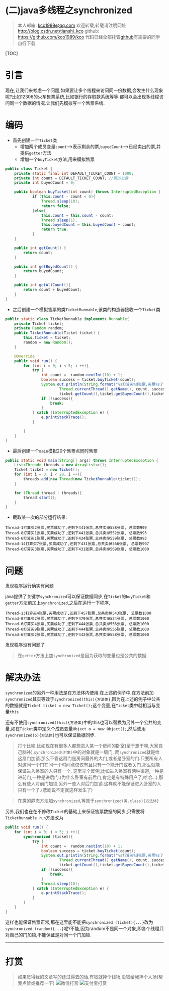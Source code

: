 (二)java多线程之synchronized
========================
>本人邮箱: <kco1989@qq.com>
>欢迎转载,转载请注明网址 <http://blog.csdn.net/tianshi_kco>
>github: <https://github.com/kco1989/kco>
>代码已经全部托管[github](https://github.com/kco1989/kco/blob/master/threadTest)有需要的同学自行下载

[TOC]

# 引言
现在,让我们来考虑一个问题,如果要让多个线程来访问同一份数据,会发生什么现象呢?比如12306的火车售票系统,比如银行的存取款系统等等.都可以会出现多线程访问同一个数据的情况.让我们先模拟写一个售票系统.

# 编码
* 首先创建一个`Ticket`类
	+ 增加两个成员变量`count`-->表示剩余的票,`buyedCount`-->已经卖出的票,并提供`getter`方法
	+ 增加一个`buyTicket`方法,用来模拟售票

```java
public class Ticket {
    private static final int DEFAULT_TICKET_COUNT = 1000;
    private int count = DEFAULT_TICKET_COUNT; //票的总数
    private int buyedCount = 0;

    public boolean buyTicket(int count) throws InterruptedException {
            if (this.count - count < 0){
                Thread.sleep(10);
                return false;
            }else{
                this.count = this.count - count;
                Thread.sleep(1);
                this.buyedCount = this.buyedCount + count;
                return true;
            }
    }

    public int getCount() {
        return count;
    }

    public int getBuyedCount() {
        return buyedCount;
    }

    public int getAllCount(){
        return count + buyedCount;
    }
}
```

* 之后创建一个模拟售票的类`TicketRunnable`,该类的构造器接收一个`Ticket`类

```java
public static class TicketRunnable implements Runnable{
    private Ticket ticket;
    private Random random;
    public TicketRunnable(Ticket ticket) {
        this.ticket = ticket;
        random = new Random();
    }

    @Override
    public void run() {
        for (int i = 0; i < 5; i ++){
            try {
                int count =  random.nextInt(10) + 1;
                boolean success = ticket.buyTicket(count);
                System.out.println(String.format("%s打算买%d张票,买票%s了,还剩下%d张票,总共卖掉%d张票, 总票数%d",
                        Thread.currentThread().getName(), count, success ? "成功" : "失败",
                        ticket.getCount(),ticket.getBuyedCount(),ticket.getAllCount()));
                if (!success){
                    break;
                }
            } catch (InterruptedException e) {
                e.printStackTrace();
            }

        }
    }
}
```

* 最后创建一个`main`模拟20个售票点同时售票

```java
public static void main(String[] args) throws InterruptedException {
    List<Thread> threads = new ArrayList<>();
    Ticket ticket = new Ticket();
    for (int i = 0; i < 20; i ++){
        threads.add(new Thread(new TicketRunnable(ticket)));
    }

    for (Thread thread : threads){
        thread.start();
    }
}
```

* 截取某一次的部分运行结果:

```
Thread-1打算买2张票,买票成功了,还剩下441张票,总共卖掉558张票, 总票数999
Thread-8打算买1张票,买票成功了,还剩下441张票,总共卖掉552张票, 总票数993
Thread-6打算买1张票,买票成功了,还剩下434张票,总共卖掉559张票, 总票数993
Thread-14打算买7张票,买票成功了,还剩下431张票,总共卖掉566张票, 总票数997
Thread-6打算买3张票,买票成功了,还剩下431张票,总共卖掉569张票, 总票数1000
```
# 问题
发现程序运行确实有问题

java提供了关键字`synchronized`可以保证数据同步,在`Ticket`的`buyTicket`和`getter`方法前加上`synchronized`,之后在运行一下程序,

```
Thread-13打算买4张票,买票成功了,还剩下457张票,总共卖掉543张票, 总票数1000
Thread-0打算买2张票,买票成功了,还剩下479张票,总共卖掉524张票, 总票数1000
Thread-6打算买4张票,买票成功了,还剩下444张票,总共卖掉556张票, 总票数1000
Thread-0打算买9张票,买票成功了,还剩下444张票,总共卖掉556张票, 总票数1000
Thread-6打算买2张票,买票成功了,还剩下442张票,总共卖掉558张票, 总票数1000
```

发现程序没有问题了
>在`getter`方法上加`synchronized`是因为获取的变量也是公共的数据

# 解决办法
`synchronized`的另外一种用法是在方法体内使用.在上述的例子中,在方法前加`synchronized`其实等效于`synchronized(this){方法体}`,因为在上述的例子中公共的数据就是`Ticket ticket = new Ticket();`这个变量,在`Ticket`类中就相当与变量`this`

还有不使用`synchronized(this){方法体}`中的this也可以替换为另外一个公共的变量,如在`Ticket`类中定义个成员变量`Object o = new Object();`,然后使用`synchronized(o){方法体}`也可以保证数据同步.
>打个比喻,比如现在有很多人都想进入某一个房间的卧室(至于想干嘛,大家自己脑补),`synchronized(对象)`中的对象就是一扇门,
而`synchronized`就是给这扇门加锁.那么不管这扇门是房间最外的大门,或者是卧室的门.只要所有人对这同一个门在同一个时间点仅仅有且只有一个能开门或者关门.那么就能保证进入卧室的人只有一个.
>这里举个反例,比如进入卧室有两种渠道,一种是进前门,一种是进后门.(为什么卧室有前后门,肯定是有特殊用户了,哈哈...),那么有些人对前门加锁,另外一些人对后门加锁.这样就不能保证进入卧室的人只有一个了.(悲剧说不定就这样发生了)

>在类的静态方法加`synchronized`,等效于`synchronized(类.class){方法体}`

另外,我们也在在不修改`Ticket`的基础上来保证售票数据的同步,只需要将`TicketRunnable.run`方法改为

```java
public void run() {
    for (int i = 0; i < 5; i ++){
        synchronized (ticket){
            try {
                int count =  random.nextInt(10) + 1;
                boolean success = ticket.buyTicket(count);
                System.out.println(String.format("%s打算买%d张票,买票%s了,还剩下%d张票,总共卖掉%d张票, 总票数%d",
                        Thread.currentThread().getName(), count, success ? "成功" : "失败",
                        ticket.getCount(),ticket.getBuyedCount(),ticket.getAllCount()));
                if (!success){
                    break;
                }
                Thread.sleep(10);
            } catch (InterruptedException e) {
                e.printStackTrace();
            }
        }
    }
}
```

这样也能保证售票正常,那在这里能不能把`synchronized (ticket){...}`改为`synchronized (random){...}`呢?不能,因为random不是同一个对象,即各个线程只对自己的门加锁,不能保证是对同一个门加锁.

---
# 打赏
>如果觉得我的文章写的还过得去的话,有钱就捧个钱场,没钱给我捧个人场(帮我点赞或推荐一下)
>![微信打赏](http://img.blog.csdn.net/20170508085654037?watermark/2/text/aHR0cDovL2Jsb2cuY3Nkbi5uZXQvdGlhbnNoaV9rY28=/font/5a6L5L2T/fontsize/400/fill/I0JBQkFCMA==/dissolve/70/gravity/SouthEast) 
>![支付宝打赏](http://img.blog.csdn.net/20170508085710334?watermark/2/text/aHR0cDovL2Jsb2cuY3Nkbi5uZXQvdGlhbnNoaV9rY28=/font/5a6L5L2T/fontsize/400/fill/I0JBQkFCMA==/dissolve/70/gravity/SouthEast)
